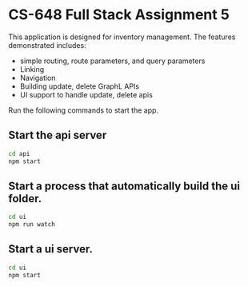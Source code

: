# CS-648 Full Stack Assignment 5

This application is designed for inventory management.
The features demonstrated includes:

- simple routing, route parameters, and query parameters
- Linking
- Navigation
- Building update, delete GraphL APIs
- UI support to handle update, delete apis

Run the following commands to start the app.

## Start the api server

```bash
cd api
npm start
```

## Start a process that automatically build the ui folder.

```bash
cd ui
npm run watch
```

## Start a ui server.

```bash
cd ui
npm start
```
